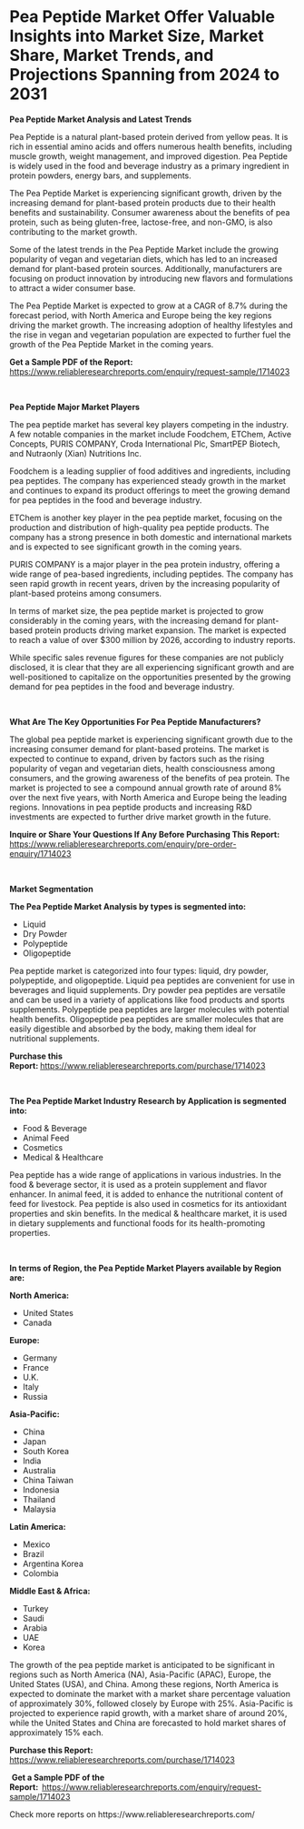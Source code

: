 <p><h1>Pea Peptide Market Offer Valuable Insights into Market Size, Market Share, Market Trends, and Projections Spanning from 2024 to 2031</h1></p><p><strong>Pea Peptide Market Analysis and Latest Trends</strong></p>
<p><p>Pea Peptide is a natural plant-based protein derived from yellow peas. It is rich in essential amino acids and offers numerous health benefits, including muscle growth, weight management, and improved digestion. Pea Peptide is widely used in the food and beverage industry as a primary ingredient in protein powders, energy bars, and supplements.</p><p>The Pea Peptide Market is experiencing significant growth, driven by the increasing demand for plant-based protein products due to their health benefits and sustainability. Consumer awareness about the benefits of pea protein, such as being gluten-free, lactose-free, and non-GMO, is also contributing to the market growth.</p><p>Some of the latest trends in the Pea Peptide Market include the growing popularity of vegan and vegetarian diets, which has led to an increased demand for plant-based protein sources. Additionally, manufacturers are focusing on product innovation by introducing new flavors and formulations to attract a wider consumer base.</p><p>The Pea Peptide Market is expected to grow at a CAGR of 8.7% during the forecast period, with North America and Europe being the key regions driving the market growth. The increasing adoption of healthy lifestyles and the rise in vegan and vegetarian population are expected to further fuel the growth of the Pea Peptide Market in the coming years.</p></p>
<p><strong>Get a Sample PDF of the Report:&nbsp;</strong> <a href="https://www.reliableresearchreports.com/enquiry/request-sample/1714023">https://www.reliableresearchreports.com/enquiry/request-sample/1714023</a></p>
<p>&nbsp;</p>
<p><strong>Pea Peptide Major Market Players</strong></p>
<p><p>The pea peptide market has several key players competing in the industry. A few notable companies in the market include Foodchem, ETChem, Active Concepts, PURIS COMPANY, Croda International Plc, SmartPEP Biotech, and Nutraonly (Xian) Nutritions Inc.</p><p>Foodchem is a leading supplier of food additives and ingredients, including pea peptides. The company has experienced steady growth in the market and continues to expand its product offerings to meet the growing demand for pea peptides in the food and beverage industry.</p><p>ETChem is another key player in the pea peptide market, focusing on the production and distribution of high-quality pea peptide products. The company has a strong presence in both domestic and international markets and is expected to see significant growth in the coming years.</p><p>PURIS COMPANY is a major player in the pea protein industry, offering a wide range of pea-based ingredients, including peptides. The company has seen rapid growth in recent years, driven by the increasing popularity of plant-based proteins among consumers.</p><p>In terms of market size, the pea peptide market is projected to grow considerably in the coming years, with the increasing demand for plant-based protein products driving market expansion. The market is expected to reach a value of over $300 million by 2026, according to industry reports.</p><p>While specific sales revenue figures for these companies are not publicly disclosed, it is clear that they are all experiencing significant growth and are well-positioned to capitalize on the opportunities presented by the growing demand for pea peptides in the food and beverage industry.</p></p>
<p>&nbsp;</p>
<p><strong>What Are The Key Opportunities For Pea Peptide Manufacturers?</strong></p>
<p><p>The global pea peptide market is experiencing significant growth due to the increasing consumer demand for plant-based proteins. The market is expected to continue to expand, driven by factors such as the rising popularity of vegan and vegetarian diets, health consciousness among consumers, and the growing awareness of the benefits of pea protein. The market is projected to see a compound annual growth rate of around 8% over the next five years, with North America and Europe being the leading regions. Innovations in pea peptide products and increasing R&D investments are expected to further drive market growth in the future.</p></p>
<p><strong>Inquire or Share Your Questions If Any Before Purchasing This Report:</strong> <a href="https://www.reliableresearchreports.com/enquiry/pre-order-enquiry/1714023">https://www.reliableresearchreports.com/enquiry/pre-order-enquiry/1714023</a></p>
<p>&nbsp;</p>
<p><strong>Market Segmentation</strong></p>
<p><strong>The Pea Peptide Market Analysis by types is segmented into:</strong></p>
<p><ul><li>Liquid</li><li>Dry Powder</li><li>Polypeptide</li><li>Oligopeptide</li></ul></p>
<p><p>Pea peptide market is categorized into four types: liquid, dry powder, polypeptide, and oligopeptide. Liquid pea peptides are convenient for use in beverages and liquid supplements. Dry powder pea peptides are versatile and can be used in a variety of applications like food products and sports supplements. Polypeptide pea peptides are larger molecules with potential health benefits. Oligopeptide pea peptides are smaller molecules that are easily digestible and absorbed by the body, making them ideal for nutritional supplements.</p></p>
<p><strong>Purchase this Report:&nbsp;</strong><a href="https://www.reliableresearchreports.com/purchase/1714023">https://www.reliableresearchreports.com/purchase/1714023</a></p>
<p>&nbsp;</p>
<p><strong>The Pea Peptide Market Industry Research by Application is segmented into:</strong></p>
<p><ul><li>Food & Beverage</li><li>Animal Feed</li><li>Cosmetics</li><li>Medical & Healthcare</li></ul></p>
<p><p>Pea peptide has a wide range of applications in various industries. In the food & beverage sector, it is used as a protein supplement and flavor enhancer. In animal feed, it is added to enhance the nutritional content of feed for livestock. Pea peptide is also used in cosmetics for its antioxidant properties and skin benefits. In the medical & healthcare market, it is used in dietary supplements and functional foods for its health-promoting properties.</p></p>
<p>&nbsp;</p>
<p><strong>In terms of Region, the Pea Peptide Market Players available by Region are:</strong></p>
<p>
    <p> <strong> North America: </strong>
        <ul>
            <li>United States</li>
            <li>Canada</li>
        </ul>
        </p> 
    <p> <strong> Europe: </strong>
        <ul>
            <li>Germany</li>
            <li>France</li>
            <li>U.K.</li>
            <li>Italy</li>
            <li>Russia</li>
        </ul>
        </p> 
    <p> <strong> Asia-Pacific: </strong>
        <ul>
            <li>China</li>
            <li>Japan</li>
            <li>South Korea</li>
            <li>India</li>
            <li>Australia</li>
            <li>China Taiwan</li>
            <li>Indonesia</li>
            <li>Thailand</li>
            <li>Malaysia</li>
        </ul>
        </p> 
    <p> <strong> Latin America: </strong>
        <ul>
            <li>Mexico</li>
            <li>Brazil</li>
            <li>Argentina Korea</li>
            <li>Colombia</li>
        </ul>
        </p> 
    <p> <strong> Middle East & Africa: </strong>
        <ul>
            <li>Turkey</li>
            <li>Saudi</li>
            <li>Arabia</li>
            <li>UAE</li>
            <li>Korea</li>
        </ul>
    </p>
    </p>
<p><p>The growth of the pea peptide market is anticipated to be significant in regions such as North America (NA), Asia-Pacific (APAC), Europe, the United States (USA), and China. Among these regions, North America is expected to dominate the market with a market share percentage valuation of approximately 30%, followed closely by Europe with 25%. Asia-Pacific is projected to experience rapid growth, with a market share of around 20%, while the United States and China are forecasted to hold market shares of approximately 15% each.</p></p>
<p><strong>Purchase this Report: </strong><a href="https://www.reliableresearchreports.com/purchase/1714023">https://www.reliableresearchreports.com/purchase/1714023</a></p>
<p>&nbsp;<strong>Get a Sample PDF of the Report:&nbsp;&nbsp;</strong><a href="https://www.reliableresearchreports.com/enquiry/request-sample/1714023">https://www.reliableresearchreports.com/enquiry/request-sample/1714023</a></p>
<p><strong></strong></p>
<p>Check more reports on https://www.reliableresearchreports.com/</p>